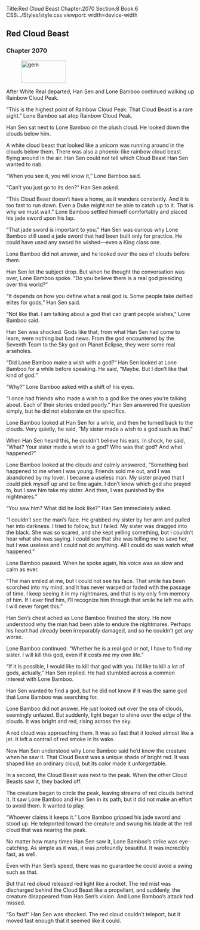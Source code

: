 Title:Red Cloud Beast 
Chapter:2070 
Section:8 
Book:6 
CSS:../Styles/style.css 
viewport: width=device-width
  
## Red Cloud Beast
### Chapter 2070
  
<figure>
	<img src="../Images/gem.gif" alt="gem" id="gem" width="120" height="60" />
</figure>
  

  
After White Real departed, Han Sen and Lone Bamboo continued walking up Rainbow Cloud Peak.

“This is the highest point of Rainbow Cloud Peak. That Cloud Beast is a rare sight.” Lone Bamboo sat atop Rainbow Cloud Peak.

Han Sen sat next to Lone Bamboo on the plush cloud. He looked down the clouds below him.

A white cloud beast that looked like a unicorn was running around in the clouds below them. There was also a phoenix-like rainbow cloud beast flying around in the air. Han Sen could not tell which Cloud Beast Han Sen wanted to nab.

“When you see it, you will know it,” Lone Bamboo said.

“Can’t you just go to its den?” Han Sen asked.

“This Cloud Beast doesn’t have a home, as it wanders constantly. And it is too fast to run down. Even a Duke might not be able to catch up to it. That is why we must wait.” Lone Bamboo settled himself comfortably and placed his jade sword upon his lap.

“That jade sword is important to you.” Han Sen was curious why Lone Bamboo still used a jade sword that had been built only for practice. He could have used any sword he wished—even a King class one.

Lone Bamboo did not answer, and he looked over the sea of clouds before them.

Han Sen let the subject drop. But when he thought the conversation was over, Lone Bamboo spoke. “Do you believe there is a real god presiding over this world?”

“It depends on how you define what a real god is. Some people take deified elites for gods,” Han Sen said.

“Not like that. I am talking about a god that can grant people wishes,” Lone Bamboo said.

Han Sen was shocked. Gods like that, from what Han Sen had come to learn, were nothing but bad news. From the god encountered by the Seventh Team to the Sky god on Planet Eclipse, they were some real arseholes.

“Did Lone Bamboo make a wish with a god?” Han Sen looked at Lone Bamboo for a while before speaking. He said, “Maybe. But I don’t like that kind of god.”

“Why?” Lone Bamboo asked with a shift of his eyes.

“I once had friends who made a wish to a god like the ones you’re talking about. Each of their stories ended poorly.” Han Sen answered the question simply, but he did not elaborate on the specifics.

Lone Bamboo looked at Han Sen for a while, and then he turned back to the clouds. Very quietly, he said, “My sister made a wish to a god such as that.”

When Han Sen heard this, he couldn’t believe his ears. In shock, he said, “What? Your sister made a wish to a god? Who was that god? And what happened?”

Lone Bamboo looked at the clouds and calmly answered, “Something bad happened to me when I was young. Friends sold me out, and I was abandoned by my lover. I became a useless man. My sister prayed that I could pick myself up and be fine again. I don’t know which god she prayed to, but I saw him take my sister. And then, I was punished by the nightmares.”

“You saw him? What did he look like?” Han Sen immediately asked.

“I couldn’t see the man’s face. He grabbed my sister by her arm and pulled her into darkness. I tried to follow, but I failed. My sister was dragged into the black. She was so scared, and she kept yelling something, but I couldn’t hear what she was saying. I could see that she was telling me to save her, but I was useless and I could not do anything. All I could do was watch what happened.”

Lone Bamboo paused. When he spoke again, his voice was as slow and calm as ever.

“The man smiled at me, but I could not see his face. That smile has been scorched into my mind, and it has never warped or faded with the passage of time. I keep seeing it in my nightmares, and that is my only firm memory of him. If I ever find him, I’ll recognize him through that smile he left me with. I will never forget this.”

Han Sen’s chest ached as Lone Bamboo finished the story. He now understood why the man had been able to endure the nightmares. Perhaps his heart had already been irreparably damaged, and so he couldn’t get any worse.

Lone Bamboo continued. “Whether he is a real god or not, I have to find my sister. I will kill this god, even if it costs me my own life.”

“If it is possible, I would like to kill that god with you. I’d like to kill a lot of gods, actually,” Han Sen replied. He had stumbled across a common interest with Lone Bamboo.

Han Sen wanted to find a god, but he did not know if it was the same god that Lone Bamboo was searching for.

Lone Bamboo did not answer. He just looked out over the sea of clouds, seemingly unfazed. But suddenly, light began to shine over the edge of the clouds. It was bright and red, rising across the sky.

A red cloud was approaching them. It was so fast that it looked almost like a jet. It left a contrail of red smoke in its wake.

Now Han Sen understood why Lone Bamboo said he’d know the creature when he saw it. That Cloud Beast was a unique shade of bright red. It was shaped like an ordinary cloud, but its color made it unforgettable.

In a second, the Cloud Beast was next to the peak. When the other Cloud Beasts saw it, they backed off.

The creature began to circle the peak, leaving streams of red clouds behind it. It saw Lone Bamboo and Han Sen in its path, but it did not make an effort to avoid them. It wanted to play.

“Whoever claims it keeps it.” Lone Bamboo gripped his jade sword and stood up. He teleported toward the creature and swung his blade at the red cloud that was nearing the peak.

No matter how many times Han Sen saw it, Lone Bamboo’s strike was eye-catching. As simple as it was, it was profoundly beautiful. It was incredibly fast, as well.

Even with Han Sen’s speed, there was no guarantee he could avoid a swing such as that.

But that red cloud released red light like a rocket. The red mist was discharged behind the Cloud Beast like a propellant, and suddenly, the creature disappeared from Han Sen’s vision. And Lone Bamboo’s attack had missed.

“So fast!” Han Sen was shocked. The red cloud couldn’t teleport, but it moved fast enough that it seemed like it could.